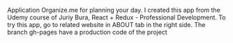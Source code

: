 Application Organize.me for planning your day. I created this app from the Udemy course of Juriy Bura, React + Redux - Professional Development. To try this app, go to related website in ABOUT tab in the right side. The branch gh-pages have a production code of the project
